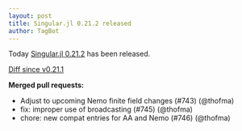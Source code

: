 ```yaml
---
layout: post
title: Singular.jl 0.21.2 released
author: TagBot
---
```


Today [Singular.jl 0.21.2](https://github.com/oscar-system/Singular.jl/releases/tag/v0.21.2) has
been released.

[Diff since v0.21.1](https://github.com/oscar-system/Singular.jl/compare/v0.21.1...v0.21.2)


**Merged pull requests:**
- Adjust to upcoming Nemo finite field changes (#743) (@thofma)
- fix: improper use of broadcasting (#745) (@thofma)
- chore: new compat entries for AA and Nemo (#746) (@thofma)
